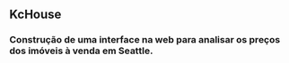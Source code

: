 ## KcHouse
### Construção de uma interface na web para analisar os preços dos imóveis à venda em Seattle.
